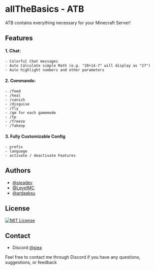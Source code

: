 # allTheBasics - ATB

ATB contains everything necessary for your Minecraft Server!



## Features

#### 1. Chat:
    - Colorful Chat messages
    - Auto Calculate simple Math (e.g. "20+14-7" will display as "27")
    - Auto highlight numbers and other parameters
#### 2. Commands:
    - /feed
    - /heal
    - /vanish
    - /disguise
    - /fly
    - /gm for each gamemode
    - /tp
    - /freeze
    - /fakeop
#### 3. Fully Customizable Config
    - prefix
    - language
    - activate / deactivate Features 

    
## Authors

- [@sieadev](https://www.github.com/sieadev)
- [@LevelMC](https://www.github.com/LevelMC)
- [@ardaaksu](https://www.github.com/aarda55)

## License

[![MIT License](https://img.shields.io/badge/License-MIT-green.svg)](https://choosealicense.com/licenses/mit/)


## Contact
- Discord [@siea](dsc.gg/siea)

Feel free to contact me through Discord if you have any questions, suggestions, or feedback
